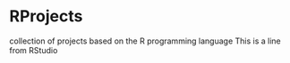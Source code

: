 # RProjects
collection of projects based on the R programming language
This is a line from RStudio


